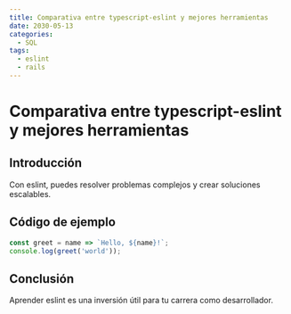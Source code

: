 ```yaml
---
title: Comparativa entre typescript-eslint y mejores herramientas
date: 2030-05-13
categories:
  - SQL
tags:
  - eslint
  - rails
---
```


# Comparativa entre typescript-eslint y mejores herramientas

## Introducción

Con eslint, puedes resolver problemas complejos y crear soluciones escalables.

## Código de ejemplo

```javascript
const greet = name => `Hello, ${name}!`;
console.log(greet('world'));
```

## Conclusión

Aprender eslint es una inversión útil para tu carrera como desarrollador.